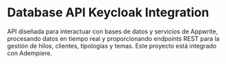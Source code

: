 # Database API Keycloak Integration

API diseñada para interactuar con bases de datos y servicios de Appwrite, procesando datos en tiempo real y proporcionando endpoints REST para la gestión de hilos, clientes, tipologías y temas. Este proyecto está integrado con Adempiere.